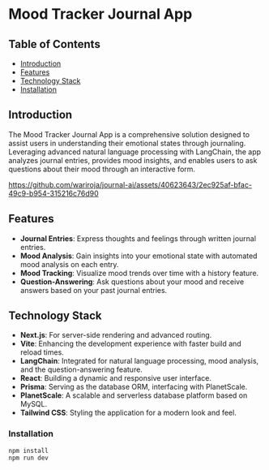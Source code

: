 # Mood Tracker Journal App

## Table of Contents

- [Introduction](#introduction)
- [Features](#features)
- [Technology Stack](#technology-stack)
- [Installation](#installation)

## Introduction

The Mood Tracker Journal App is a comprehensive solution designed to assist users in understanding their emotional states through journaling. Leveraging advanced natural language processing with LangChain, the app analyzes journal entries, provides mood insights, and enables users to ask questions about their mood through an interactive form.


https://github.com/wariroja/journal-ai/assets/40623643/2ec925af-bfac-49c9-b954-315216c76d90


## Features

- **Journal Entries**: Express thoughts and feelings through written journal entries.
- **Mood Analysis**: Gain insights into your emotional state with automated mood analysis on each entry.
- **Mood Tracking**: Visualize mood trends over time with a history feature.
- **Question-Answering**: Ask questions about your mood and receive answers based on your past journal entries.

## Technology Stack

- **Next.js**: For server-side rendering and advanced routing.
- **Vite**: Enhancing the development experience with faster build and reload times.
- **LangChain**: Integrated for natural language processing, mood analysis, and the question-answering feature.
- **React**: Building a dynamic and responsive user interface.
- **Prisma**: Serving as the database ORM, interfacing with PlanetScale.
- **PlanetScale**: A scalable and serverless database platform based on MySQL.
- **Tailwind CSS**: Styling the application for a modern look and feel.

### Installation

```
npm install
npm run dev
```
